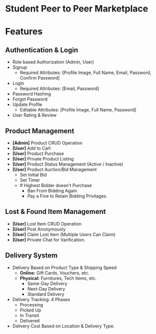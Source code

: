 # Student Peer to Peer Marketplace

# Features

## Authentication & Login
- Role based Authorization (Admin, User)
- Signup
	- Required Attributes: [Profile Image, Full Name, Email, Password, Confirm Password]
- Login
	- Required Attributes: [Email, Password]
- Password Hashing
- Forgot Password
- Update Profile
	- Editable Attributes: [Profile Image, Full Name, Password]
- User Rating & Review

## Product Management
- **[Admin]** Product CRUD Operation
- **[User]** Add to Cart
- **[User]** Product Purchase
- **[User]** Private Product Listing
- **[User]** Product Status Management (Active / Inactive)
- **[User]** Product Auction/Bid Management
    - Set Initial Bid
    - Set Timer 
    - If Highest Bidder doesn't Purchase
        - Ban From Bidding Again.
        - Pay a Fine to Retain Bidding Privilages.

## Lost & Found Item Management
- **[User]** Lost Item CRUD Operation
- **[User]** Post Anonymously 
- **[User]** Claim Lost Item (Multiple Users Can Claim)
- **[User]** Private Chat for Varification.

## Delivery System
- Delivery Based on Product Type & Shipping Speed
	- **Online:** Gift Cards, Vouchers, etc.
	- **Physical:** Furnitures, Tech items, etc.
		- Same-Day Delivery
		- Next-Day Delivery
		- Standard Delivery
- Delivery Tracking: 4 Phases
    - Processing
    - Picked Up
    - In Transit
    - Delivered
- Delivery Cost Based on Location & Delivery Type.

